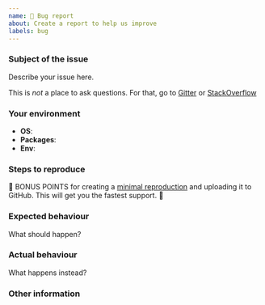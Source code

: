 ```yaml
---
name: 🐛 Bug report
about: Create a report to help us improve
labels: bug
---
```


<!--
Ouch, sorry you’ve run into a bug.  Thank for taking the time to report it!

Please fill in as much of the template below as you’re able.

P.S. have you seen our support and contributing docs?
https://github.com/redux-form/redux-form/blob/master/CONTRIBUTING.md
-->

### Subject of the issue

Describe your issue here.

This is _not_ a place to ask questions.
For that, go to [Gitter](https://gitter.im/erikras/redux-form) or [StackOverflow](https://stackoverflow.com/questions/tagged/redux-form)

### Your environment

- **OS**: <!-- Name and version of operating system -->
- **Packages**: <!-- Names and version of required packages -->
- **Env**: <!-- Version of node, npm, yarn, or names and versions of browser -->

### Steps to reproduce

<!-- !!! IMPORTANT !!! -->
<!-- Tell us how to reproduce this issue. Please provide a working and simplified example. -->
<!-- If you're opening bug reports and not providing a Sandbox link, we may close your issue without notice. -->
<!-- Start from https://codesandbox.io/s/gJjDoKYWl or pick one the linked sandboxes on the README that is most like your app -->
<!-- !!! IMPORTANT !!! -->

🎉 BONUS POINTS for creating a [minimal reproduction](https://stackoverflow.com/help/mcve) and uploading it to GitHub. This will get you the fastest support. 🎉

### Expected behaviour

What should happen?

### Actual behaviour

What happens instead?

### Other information

<!-- Include here any related information, stacktraces, related issues, links for Stack Overflow, Twitter, etc. -->
